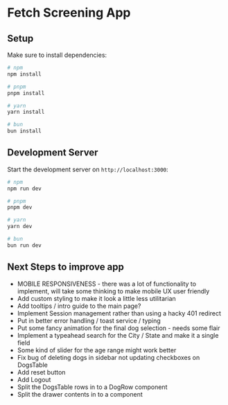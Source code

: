 # Fetch Screening App

## Setup

Make sure to install dependencies:

```bash
# npm
npm install

# pnpm
pnpm install

# yarn
yarn install

# bun
bun install
```

## Development Server

Start the development server on `http://localhost:3000`:

```bash
# npm
npm run dev

# pnpm
pnpm dev

# yarn
yarn dev

# bun
bun run dev
```
## Next Steps to improve app

  - MOBILE RESPONSIVENESS - there was a lot of functionality to implement, will take some thinking to make mobile UX user friendly
  - Add custom styling to make it look a little less utilitarian
  - Add tooltips / intro guide to the main page?
  - Implement Session management rather than using a hacky 401 redirect
  - Put in better error handling / toast service / typing
  - Put some fancy animation for the final dog selection - needs some flair
  - Implement a typeahead search for the City / State and make it a single field
  - Some kind of slider for the age range might work better
  - Fix bug of deleting dogs in sidebar not updating checkboxes on DogsTable
  - Add reset button
  - Add Logout
  - Split the DogsTable rows in to a DogRow component
  - Split the drawer contents in to a component
